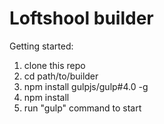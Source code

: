 # Loftshool builder

Getting started:

1. clone this repo
2. cd path/to/builder
3. npm install gulpjs/gulp#4.0 -g
4. npm install
5. run "gulp" command to start